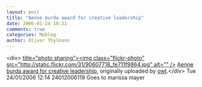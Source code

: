 ```yaml
---
layout: post
title: "Aenne burda award for creative leadership"
date: 2006-01-24 10:21
comments: true
categories: Moblog
author: Oliver Thylmann
---
```



&lt;div&gt;	[ title=&quot;photo sharing&quot;&gt;&lt;img class=&quot;flickr-photo&quot; src=&quot;http://static.flickr.com/31/90607718_fe711f9864.jpg&quot; alt=&quot;&quot; /&gt;](http://www.flickr.com/photos/oliver/90607718/)	[Aenne burda award for creative leadership](http://www.flickr.com/photos/oliver/90607718/), originally uploaded by [owt](http://www.flickr.com/people/oliver/).&lt;/div&gt;					Tue 24/01/2006 12:14 24012006119 Goes to marissa mayer


